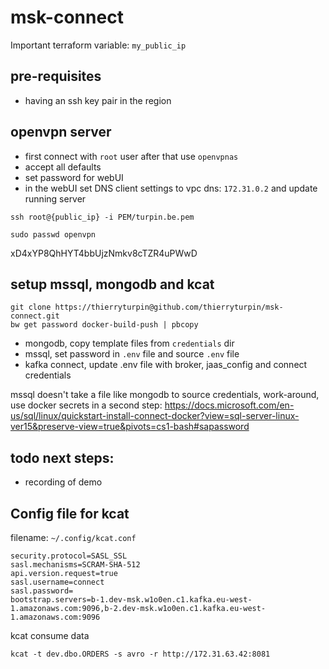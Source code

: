 # msk-connect

Important terraform variable: `my_public_ip`

## pre-requisites
* having an ssh key pair in the region

## openvpn server
* first connect with `root` user after that use `openvpnas`
* accept all defaults
* set password for webUI
* in the webUI set DNS client settings to vpc dns: `172.31.0.2` and update running server
```
ssh root@{public_ip} -i PEM/turpin.be.pem

sudo passwd openvpn
```
xD4xYP8QhHYT4bbUjzNmkv8cTZR4uPWwD

## setup mssql, mongodb and kcat
```
git clone https://thierryturpin@github.com/thierryturpin/msk-connect.git
bw get password docker-build-push | pbcopy
```

* mongodb, copy template files from `credentials` dir
* mssql, set password in `.env` file and source `.env` file
* kafka connect, update .env file with broker, jaas_config and connect credentials

mssql doesn't take a file like mongodb to source credentials, work-around, use docker secrets in a second step: https://docs.microsoft.com/en-us/sql/linux/quickstart-install-connect-docker?view=sql-server-linux-ver15&preserve-view=true&pivots=cs1-bash#sapassword

## todo next steps:
* recording of demo

## Config file for kcat 
filename: `~/.config/kcat.conf`
```
security.protocol=SASL_SSL
sasl.mechanisms=SCRAM-SHA-512
api.version.request=true
sasl.username=connect
sasl.password=
bootstrap.servers=b-1.dev-msk.w1o0en.c1.kafka.eu-west-1.amazonaws.com:9096,b-2.dev-msk.w1o0en.c1.kafka.eu-west-1.amazonaws.com:9096
```

kcat consume data
```
kcat -t dev.dbo.ORDERS -s avro -r http://172.31.63.42:8081
```
